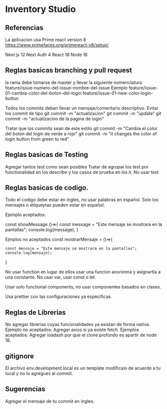 # Inventory Studio

## Referencias

La aplicacion usa Prime react version 8
https://www.primefaces.org/primereact-v8/setup/

Next js 12
Next Auth 4
React 18
Node 16

## Reglas basicas branching y pull request

la rama debe tomarse de master y llevar la siguiente nomenclatura
feature/issue-numero-del-issue-nombre-del-issue
Ejemplo
feature/issue-01-cambia-color-del-boton-del-login
feature/issue-01-new-color-login-button

Todos los commits deben llevar un mensaje/comentario descriptivo.
Evitar los commit de tipo
git commit -m "actualizacion"
git commit -m "update"
git commit -m "actualizacion de la pagina de login"

Tratar que los commits sean de este estilo
git commit -m "Cambia el color del boton del login de verde a rojo"
git commit -m "it changes the color of login button from green to red"

## Reglas basicas de Testing

Agregar tantos test como sean posibles
Tratar de agrupar los test por functionalidad en los describe y los casos de prueba en los it.
No usar test

## Reglas basicas de codigo.

Todo el codigo debe estar en ingles, no usar palabras en español. Solo los mensajes o etiqueytas pueden estar en español.

Ejemplo aceptados:

<loginbutton label="Iniciar sesion" >

const showMessage ()=>{
const message = "Este mensaje se mostrara en la pantallas";
console.log(message);
}

Ejmplos no aceptados
<BotonInicioSession label="Iniciar sesion">
const mostrarMensaje = ()=>{

    const mensaje = "Este mensaje se mostrara en la pantallas";
    console.log(mensaje);

}

No usar function en lugar de ellos usar una funcion anoninma y asignartla a una constante.
No usar var, usar const o let.

Usar solo functional components, no usar componentes basados en clases.

Usa prettier con las configuraciones ya especificas.

## Reglas de Librerias

No agregar librerias cuyas funcionalidades ya existan de forma nativa.
Ejemplo no aceptados: Agregar axios si ya existe fetch.
Ejemplos aceptados: Agregar loadash por que el clone profundo es apartir de node 18.

## gitignore

El archivo env.development.local es un template modificalo de acuerdo a tu local y no lo agregues al commit.

## Sugerencias

Agregar el mensaje de tu commit en ingles.
